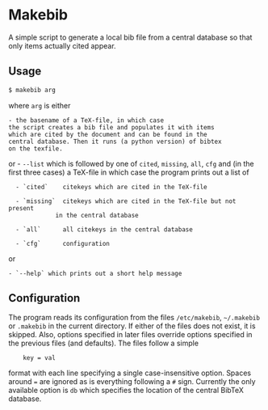 # Makebib

A simple script to generate a local bib file from a central
database so that only items actually cited appear.

## Usage

```bash
$ makebib arg
```

where `arg` is either

    - the basename of a TeX-file, in which case
    the script creates a bib file and populates it with items
    which are cited by the document and can be found in the
    central database. Then it runs (a python version) of bibtex
    on the texfile.

or
    - `--list` which is followed by one of `cited`, `missing`, `all`, `cfg`
    and (in the first three cases) a TeX-file in which case the program prints
    out a list of

      - `cited`    citekeys which are cited in the TeX-file

      - `missing`  citekeys which are cited in the TeX-file but not present
                 in the central database

      - `all`      all citekeys in the central database

      - `cfg`      configuration

or

    - `--help` which prints out a short help message

## Configuration

The program reads its configuration from the files `/etc/makebib`,
`~/.makebib` or `.makebib` in the current directory. If either of
the files does not exist, it is skipped. Also, options specified
in later files override options specified in the previous files
(and defaults). The files follow a simple

```
    key = val
```

format with each line specifying a single case-insensitive option.
Spaces around `=` are ignored as is everything following a `#` sign.
Currently the only available option is `db` which specifies the
location of the central BibTeX database.
